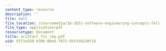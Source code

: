 ```yaml
---
content_type: resource
description: ''
file: null
file_location: /coursemedia/16-355j-software-engineering-concepts-fall-2005/91f1e550b30b00ad797293f430220f18_ari5fail_ful_rep.pdf
file_type: application/pdf
resourcetype: Document
title: ari5fail_ful_rep.pdf
uid: 91f1e550-b30b-00ad-7972-93f430220f18
---
```

